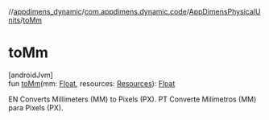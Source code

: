 //[appdimens_dynamic](../../../index.md)/[com.appdimens.dynamic.code](../index.md)/[AppDimensPhysicalUnits](index.md)/[toMm](to-mm.md)

# toMm

[androidJvm]\
fun [toMm](to-mm.md)(mm: [Float](https://kotlinlang.org/api/core/kotlin-stdlib/kotlin/-float/index.html), resources: [Resources](https://developer.android.com/reference/kotlin/android/content/res/Resources.html)): [Float](https://kotlinlang.org/api/core/kotlin-stdlib/kotlin/-float/index.html)

EN Converts Millimeters (MM) to Pixels (PX). PT Converte Milímetros (MM) para Pixels (PX).